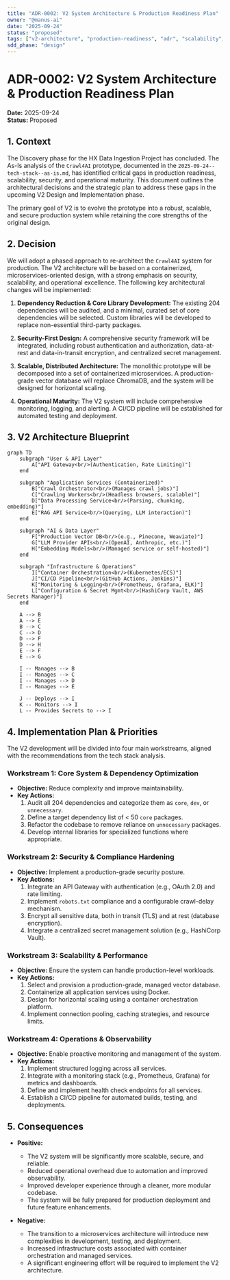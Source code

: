 ```yaml
---
title: "ADR-0002: V2 System Architecture & Production Readiness Plan"
owner: "@manus-ai"
date: "2025-09-24"
status: "proposed"
tags: ["v2-architecture", "production-readiness", "adr", "scalability", "security"]
sdd_phase: "design"
---
```


# ADR-0002: V2 System Architecture & Production Readiness Plan

**Date:** 2025-09-24  
**Status:** Proposed

## 1. Context

The Discovery phase for the HX Data Ingestion Project has concluded. The As-Is analysis of the `Crawl4AI` prototype, documented in the `2025-09-24--tech-stack--as-is.md`, has identified critical gaps in production readiness, scalability, security, and operational maturity. This document outlines the architectural decisions and the strategic plan to address these gaps in the upcoming V2 Design and Implementation phase.

The primary goal of V2 is to evolve the prototype into a robust, scalable, and secure production system while retaining the core strengths of the original design.

## 2. Decision

We will adopt a phased approach to re-architect the `Crawl4AI` system for production. The V2 architecture will be based on a containerized, microservices-oriented design, with a strong emphasis on security, scalability, and operational excellence. The following key architectural changes will be implemented:

1.  **Dependency Reduction & Core Library Development:** The existing 204 dependencies will be audited, and a minimal, curated set of core dependencies will be selected. Custom libraries will be developed to replace non-essential third-party packages.

2.  **Security-First Design:** A comprehensive security framework will be integrated, including robust authentication and authorization, data-at-rest and data-in-transit encryption, and centralized secret management.

3.  **Scalable, Distributed Architecture:** The monolithic prototype will be decomposed into a set of containerized microservices. A production-grade vector database will replace ChromaDB, and the system will be designed for horizontal scaling.

4.  **Operational Maturity:** The V2 system will include comprehensive monitoring, logging, and alerting. A CI/CD pipeline will be established for automated testing and deployment.

## 3. V2 Architecture Blueprint

```mermaid
graph TD
    subgraph "User & API Layer"
        A["API Gateway<br/>(Authentication, Rate Limiting)"]
    end

    subgraph "Application Services (Containerized)"
        B["Crawl Orchestrator<br/>(Manages crawl jobs)"]
        C["Crawling Workers<br/>(Headless browsers, scalable)"]
        D["Data Processing Service<br/>(Parsing, chunking, embedding)"]
        E["RAG API Service<br/>(Querying, LLM interaction)"]
    end

    subgraph "AI & Data Layer"
        F["Production Vector DB<br/>(e.g., Pinecone, Weaviate)"]
        G["LLM Provider APIs<br/>(OpenAI, Anthropic, etc.)"]
        H["Embedding Models<br/>(Managed service or self-hosted)"]
    end

    subgraph "Infrastructure & Operations"
        I["Container Orchestration<br/>(Kubernetes/ECS)"]
        J["CI/CD Pipeline<br/>(GitHub Actions, Jenkins)"]
        K["Monitoring & Logging<br/>(Prometheus, Grafana, ELK)"]
        L["Configuration & Secret Mgmt<br/>(HashiCorp Vault, AWS Secrets Manager)"]
    end

    A --> B
    A --> E
    B --> C
    C --> D
    D --> F
    D --> H
    E --> F
    E --> G

    I -- Manages --> B
    I -- Manages --> C
    I -- Manages --> D
    I -- Manages --> E

    J -- Deploys --> I
    K -- Monitors --> I
    L -- Provides Secrets to --> I
```

## 4. Implementation Plan & Priorities

The V2 development will be divided into four main workstreams, aligned with the recommendations from the tech stack analysis.

### **Workstream 1: Core System & Dependency Optimization**

*   **Objective:** Reduce complexity and improve maintainability.
*   **Key Actions:**
    1.  Audit all 204 dependencies and categorize them as `core`, `dev`, or `unnecessary`.
    2.  Define a target dependency list of < 50 `core` packages.
    3.  Refactor the codebase to remove reliance on `unnecessary` packages.
    4.  Develop internal libraries for specialized functions where appropriate.

### **Workstream 2: Security & Compliance Hardening**

*   **Objective:** Implement a production-grade security posture.
*   **Key Actions:**
    1.  Integrate an API Gateway with authentication (e.g., OAuth 2.0) and rate limiting.
    2.  Implement `robots.txt` compliance and a configurable crawl-delay mechanism.
    3.  Encrypt all sensitive data, both in transit (TLS) and at rest (database encryption).
    4.  Integrate a centralized secret management solution (e.g., HashiCorp Vault).

### **Workstream 3: Scalability & Performance**

*   **Objective:** Ensure the system can handle production-level workloads.
*   **Key Actions:**
    1.  Select and provision a production-grade, managed vector database.
    2.  Containerize all application services using Docker.
    3.  Design for horizontal scaling using a container orchestration platform.
    4.  Implement connection pooling, caching strategies, and resource limits.

### **Workstream 4: Operations & Observability**

*   **Objective:** Enable proactive monitoring and management of the system.
*   **Key Actions:**
    1.  Implement structured logging across all services.
    2.  Integrate with a monitoring stack (e.g., Prometheus, Grafana) for metrics and dashboards.
    3.  Define and implement health check endpoints for all services.
    4.  Establish a CI/CD pipeline for automated builds, testing, and deployments.

## 5. Consequences

*   **Positive:**
    *   The V2 system will be significantly more scalable, secure, and reliable.
    *   Reduced operational overhead due to automation and improved observability.
    *   Improved developer experience through a cleaner, more modular codebase.
    *   The system will be fully prepared for production deployment and future feature enhancements.

*   **Negative:**
    *   The transition to a microservices architecture will introduce new complexities in development, testing, and deployment.
    *   Increased infrastructure costs associated with container orchestration and managed services.
    *   A significant engineering effort will be required to implement the V2 architecture.

